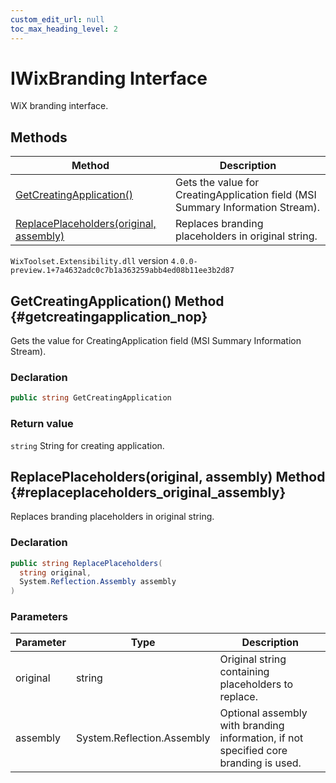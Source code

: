 ```yaml
---
custom_edit_url: null
toc_max_heading_level: 2
---
```

# IWixBranding Interface
WiX branding interface.
## Methods
| Method | Description |
| ------ | ----------- |
| [GetCreatingApplication()](#getcreatingapplication_nop) | Gets the value for CreatingApplication field (MSI Summary Information Stream). |
| [ReplacePlaceholders(original, assembly)](#replaceplaceholders_original_assembly) | Replaces branding placeholders in original string. |
`WixToolset.Extensibility.dll` version `4.0.0-preview.1+7a4632adc0c7b1a363259abb4ed08b11ee3b2d87`
## GetCreatingApplication() Method {#getcreatingapplication_nop}
Gets the value for CreatingApplication field (MSI Summary Information Stream).
### Declaration
```cs
public string GetCreatingApplication
```
### Return value
`string` String for creating application.
## ReplacePlaceholders(original, assembly) Method {#replaceplaceholders_original_assembly}
Replaces branding placeholders in original string.
### Declaration
```cs
public string ReplacePlaceholders(
  string original,
  System.Reflection.Assembly assembly
)
```
### Parameters
| Parameter | Type | Description |
| --------- | ---- | ----------- |
| original | string | Original string containing placeholders to replace. |
| assembly | System.Reflection.Assembly | Optional assembly with branding information, if not specified core branding is used. |
